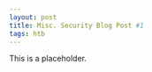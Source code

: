 ```yaml
---
layout: post
title: Misc. Security Blog Post #1 
tags: htb 
---
```


This is a placeholder.

<!--  ![_config.yml]({{ site.baseurl }}/images/config.png) -->
